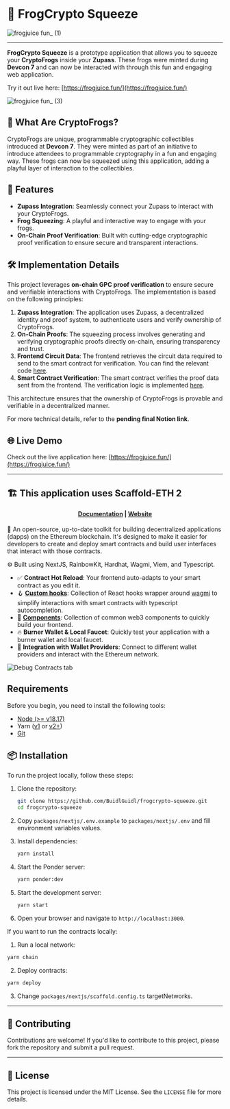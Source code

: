 # 🐸 FrogCrypto Squeeze

![frogjuice fun_ (1)](https://github.com/user-attachments/assets/3c1780a3-5518-4aad-b1e6-3dcc95274a46)

---

**FrogCrypto Squeeze** is a prototype application that allows you to squeeze your **CryptoFrogs** inside your **Zupass**. These frogs were minted during **Devcon 7** and can now be interacted with through this fun and engaging web application.

Try it out live here: [https://frogjuice.fun/](https://frogjuice.fun/)

![frogjuice fun_ (3)](https://github.com/user-attachments/assets/5c2b8bbe-2498-4b29-92ac-ed5330b8ff73)



## 🐸 What Are CryptoFrogs?

CryptoFrogs are unique, programmable cryptographic collectibles introduced at **Devcon 7**. They were minted as part of an initiative to introduce attendees to programmable cryptography in a fun and engaging way. These frogs can now be squeezed using this application, adding a playful layer of interaction to the collectibles.

## 🚀 Features

- **Zupass Integration**: Seamlessly connect your Zupass to interact with your CryptoFrogs.
- **Frog Squeezing**: A playful and interactive way to engage with your frogs.
- **On-Chain Proof Verification**: Built with cutting-edge cryptographic proof verification to ensure secure and transparent interactions.


## 🛠️ Implementation Details

This project leverages **on-chain GPC proof verification** to ensure secure and verifiable interactions with CryptoFrogs. The implementation is based on the following principles:

1. **Zupass Integration**: The application uses Zupass, a decentralized identity and proof system, to authenticate users and verify ownership of CryptoFrogs.
2. **On-Chain Proofs**: The squeezing process involves generating and verifying cryptographic proofs directly on-chain, ensuring transparency and trust.
2. **Frontend Circuit Data**: The frontend retrieves the circuit data required to send to the smart contract for verification. You can find the relevant code [here](https://github.com/BuidlGuidl/frogcrypto-squeeze/blob/a694e147a8f1d55df270471e1174761a4a52ec7f/packages/nextjs/app/page.tsx#L155).
3. **Smart Contract Verification**: The smart contract verifies the proof data sent from the frontend. The verification logic is implemented [here](https://github.com/BuidlGuidl/frogcrypto-squeeze/blob/main/packages/hardhat/contracts/FrogCryptoSqueeze.sol#L143).

This architecture ensures that the ownership of CryptoFrogs is provable and verifiable in a decentralized manner.

For more technical details, refer to the **pending final Notion link**.


## 🌐 Live Demo

Check out the live application here: [https://frogjuice.fun/](https://frogjuice.fun/)

---

## 🏗 This application uses Scaffold-ETH 2

<h4 align="center">
  <a href="https://docs.scaffoldeth.io">Documentation</a> |
  <a href="https://scaffoldeth.io">Website</a>
</h4>

🧪 An open-source, up-to-date toolkit for building decentralized applications (dapps) on the Ethereum blockchain. It's designed to make it easier for developers to create and deploy smart contracts and build user interfaces that interact with those contracts.

⚙️ Built using NextJS, RainbowKit, Hardhat, Wagmi, Viem, and Typescript.

- ✅ **Contract Hot Reload**: Your frontend auto-adapts to your smart contract as you edit it.
- 🪝 **[Custom hooks](https://docs.scaffoldeth.io/hooks/)**: Collection of React hooks wrapper around [wagmi](https://wagmi.sh/) to simplify interactions with smart contracts with typescript autocompletion.
- 🧱 [**Components**](https://docs.scaffoldeth.io/components/): Collection of common web3 components to quickly build your frontend.
- 🔥 **Burner Wallet & Local Faucet**: Quickly test your application with a burner wallet and local faucet.
- 🔐 **Integration with Wallet Providers**: Connect to different wallet providers and interact with the Ethereum network.

![Debug Contracts tab](https://github.com/scaffold-eth/scaffold-eth-2/assets/55535804/b237af0c-5027-4849-a5c1-2e31495cccb1)

## Requirements

Before you begin, you need to install the following tools:

- [Node (>= v18.17)](https://nodejs.org/en/download/)
- Yarn ([v1](https://classic.yarnpkg.com/en/docs/install/) or [v2+](https://yarnpkg.com/getting-started/install))
- [Git](https://git-scm.com/downloads)

## 📦 Installation

To run the project locally, follow these steps:

1. Clone the repository:
   ```bash
   git clone https://github.com/BuidlGuidl/frogcrypto-squeeze.git
   cd frogcrypto-squeeze
   ```

2. Copy `packages/nextjs/.env.example` to `packages/nextjs/.env` and fill environment variables values.

3. Install dependencies:
   ```bash
   yarn install
   ```

4. Start the Ponder server:
   ```bash
   yarn ponder:dev
   ```

5. Start the development server:
   ```bash
   yarn start
   ```

6. Open your browser and navigate to `http://localhost:3000`.

If you want to run the contracts locally:

1. Run a local network:

```bash
yarn chain
```

2. Deploy contracts:

```bash
yarn deploy
```

3. Change `packages/nextjs/scaffold.config.ts` targetNetworks.

---

## 🤝 Contributing

Contributions are welcome! If you'd like to contribute to this project, please fork the repository and submit a pull request.

---

## 📜 License

This project is licensed under the MIT License. See the `LICENSE` file for more details.
